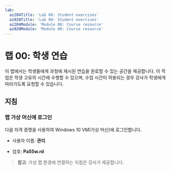 ```yaml
---
lab:
  az204Title: 'Lab 00: Student exercises'
  az020Title: 'Lab 00: Student exercises'
  az204Module: 'Module 00: Course resource'
  az020Module: 'Module 00: Course resource'
---
```


# 랩 00: 학생 연습

이 랩에서는 학생들에게 과정에 제시된 연습을 완료할 수 있는 공간을 제공합니다. 이 작업은 학생 고유의 시간에 수행할 수 있으며, 수업 시간이 허용되는 경우 강사가 학생에게 따라가도록 요청할 수 있습니다.

## 지침

### 랩 가상 머신에 로그인

다음 자격 증명을 사용하여 Windows 10 VM(가상 머신)에 로그인합니다.

* 사용자 이름: **관리**

* 암호: **Pa55w.rd**

> **참고**: 가상 랩 환경에 연결하는 지침은 강사가 제공합니다.
